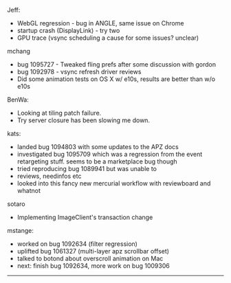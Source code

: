 Jeff:
* WebGL regression - bug in ANGLE, same issue on Chrome
* startup crash (DisplayLink) - try two
* GPU trace (vsync scheduling a cause for some issues?  unclear)

mchang
* bug 1095727 - Tweaked fling prefs after some discussion with gordon
* bug 1092978 - vsync refresh driver reviews
* Did some animation tests on OS X w/ e10s, results are better than w/o e10s

BenWa:
* Looking at tiling patch failure.
* Try server closure has been slowing me down.

kats:
* landed bug 1094803 with some updates to the APZ docs
* investigated bug 1095709 which was a regression from the event retargeting stuff. seems to be a marketplace bug though
* tried reproducing bug 1089941 but was unable to
* reviews, needinfos etc
* looked into this fancy new mercurial workflow with reviewboard and whatnot

sotaro
* Implementing ImageClient's transaction change

mstange:
* worked on bug 1092634 (filter regression)
* uplifted bug 1061327 (multi-layer apz scrollbar offset)
* talked to botond about overscroll animation on Mac
* next: finish bug 1092634, more work on bug 1009306

________________


